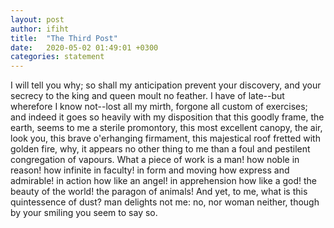 ```yaml
---
layout: post
author: ifiht
title:  "The Third Post"
date:   2020-05-02 01:49:01 +0300
categories: statement
---
```

I will tell you why; so shall my anticipation
prevent your discovery, and your secrecy to the king
and queen moult no feather. I have of late--but
wherefore I know not--lost all my mirth, forgone all
custom of exercises; and indeed it goes so heavily
with my disposition that this goodly frame, the
earth, seems to me a sterile promontory, this most
excellent canopy, the air, look you, this brave
o'erhanging firmament, this majestical roof fretted
with golden fire, why, it appears no other thing to
me than a foul and pestilent congregation of vapours.
What a piece of work is a man! how noble in reason!
how infinite in faculty! in form and moving how
express and admirable! in action how like an angel!
in apprehension how like a god! the beauty of the
world! the paragon of animals! And yet, to me,
what is this quintessence of dust? man delights not
me: no, nor woman neither, though by your smiling
you seem to say so.
